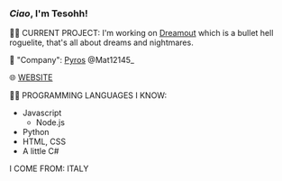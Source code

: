 ### *Ciao*, I'm Tesohh!
🤹‍♀️ CURRENT PROJECT: I'm working on [Dreamout](https://dreamout.pyros.dev) which is a bullet hell roguelite, that's all about dreams and nightmares.

🍊 "Company": [Pyros](https://pyros.dev)
              @Mat12145_

🌐 [WEBSITE](https://tesohh.pyros.dev)

👨‍💻 PROGRAMMING LANGUAGES I KNOW:
* Javascript
  * Node.js
* Python
* HTML, CSS
* A little C#

I COME FROM: ITALY
